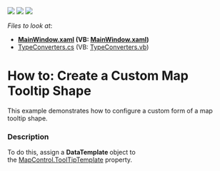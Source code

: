 <!-- default badges list -->
![](https://img.shields.io/endpoint?url=https://codecentral.devexpress.com/api/v1/VersionRange/128571289/21.1.5%2B)
[![](https://img.shields.io/badge/Open_in_DevExpress_Support_Center-FF7200?style=flat-square&logo=DevExpress&logoColor=white)](https://supportcenter.devexpress.com/ticket/details/T452275)
[![](https://img.shields.io/badge/📖_How_to_use_DevExpress_Examples-e9f6fc?style=flat-square)](https://docs.devexpress.com/GeneralInformation/403183)
<!-- default badges end -->
<!-- default file list -->
*Files to look at*:

* **[MainWindow.xaml](./CS/ShowToolTips/MainWindow.xaml) (VB: [MainWindow.xaml](./VB/ShowToolTips/MainWindow.xaml))**
* [TypeConverters.cs](./CS/ShowToolTips/TypeConverters.cs) (VB: [TypeConverters.vb](./VB/ShowToolTips/TypeConverters.vb))
<!-- default file list end -->
# How to: Create a Custom Map Tooltip Shape


This example demonstrates how to configure a custom form of a map tooltip shape.


<h3>Description</h3>

To do this, assign a&nbsp;<strong>DataTemplate&nbsp;</strong>object to the&nbsp;<a href="https://documentation.devexpress.com/#WPF/DevExpressXpfMapMapControl_ToolTipTemplatetopic">MapControl.ToolTipTemplate</a>&nbsp;property.

<br/>


